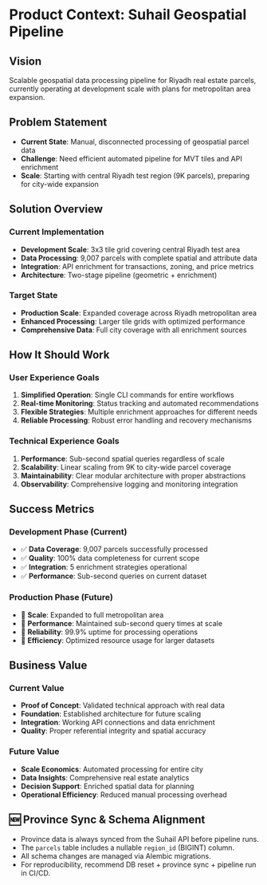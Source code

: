 # Product Context: Suhail Geospatial Pipeline

## Vision
Scalable geospatial data processing pipeline for Riyadh real estate parcels, currently operating at development scale with plans for metropolitan area expansion.

## Problem Statement
- **Current State**: Manual, disconnected processing of geospatial parcel data
- **Challenge**: Need efficient automated pipeline for MVT tiles and API enrichment
- **Scale**: Starting with central Riyadh test region (9K parcels), preparing for city-wide expansion

## Solution Overview

### **Current Implementation**
- **Development Scale**: 3x3 tile grid covering central Riyadh test area
- **Data Processing**: 9,007 parcels with complete spatial and attribute data
- **Integration**: API enrichment for transactions, zoning, and price metrics
- **Architecture**: Two-stage pipeline (geometric + enrichment)

### **Target State**
- **Production Scale**: Expanded coverage across Riyadh metropolitan area
- **Enhanced Processing**: Larger tile grids with optimized performance
- **Comprehensive Data**: Full city coverage with all enrichment sources

## How It Should Work

### **User Experience Goals**
1. **Simplified Operation**: Single CLI commands for entire workflows
2. **Real-time Monitoring**: Status tracking and automated recommendations
3. **Flexible Strategies**: Multiple enrichment approaches for different needs
4. **Reliable Processing**: Robust error handling and recovery mechanisms

### **Technical Experience Goals**
1. **Performance**: Sub-second spatial queries regardless of scale
2. **Scalability**: Linear scaling from 9K to city-wide parcel coverage
3. **Maintainability**: Clear modular architecture with proper abstractions
4. **Observability**: Comprehensive logging and monitoring integration

## Success Metrics

### **Development Phase (Current)**
- ✅ **Data Coverage**: 9,007 parcels successfully processed
- ✅ **Quality**: 100% data completeness for current scope
- ✅ **Integration**: 5 enrichment strategies operational
- ✅ **Performance**: Sub-second queries on current dataset

### **Production Phase (Future)**
- 🎯 **Scale**: Expanded to full metropolitan area
- 🎯 **Performance**: Maintained sub-second query times at scale
- 🎯 **Reliability**: 99.9% uptime for processing operations
- 🎯 **Efficiency**: Optimized resource usage for larger datasets

## Business Value

### **Current Value**
- **Proof of Concept**: Validated technical approach with real data
- **Foundation**: Established architecture for future scaling
- **Integration**: Working API connections and data enrichment
- **Quality**: Proper referential integrity and spatial accuracy

### **Future Value**
- **Scale Economics**: Automated processing for entire city
- **Data Insights**: Comprehensive real estate analytics
- **Decision Support**: Enriched spatial data for planning
- **Operational Efficiency**: Reduced manual processing overhead

## 🆕 Province Sync & Schema Alignment
- Province data is always synced from the Suhail API before pipeline runs.
- The `parcels` table includes a nullable `region_id` (BIGINT) column.
- All schema changes are managed via Alembic migrations.
- For reproducibility, recommend DB reset + province sync + pipeline run in CI/CD.